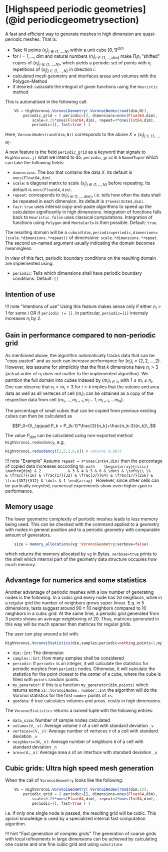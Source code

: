 
# [Highspeed periodic geometries](@id periodicgeometrysection)

A fast and efficient way to generate meshes in high dimension are quasi-periodic meshes. That is:
- Take $N$ points $(x_j)_{j\in\{1,\dots,N\}}$ within a unit cube $[0,1]^{dim}$
- for $i=1,\dots,dim$ and natural numbers $(n_i)_{i\in\{1,\dots,dim\}}$ make $\prod_i n_i$ "shifted" copies of $(x_j)_{j\in\{1,\dots,N\}}$, which yields a periodic set of points with $n_i$ repetitions of $(x_j)_{j\in\{1,\dots,N\}}$ in direction $i$.
- calculated mesh geometry and interfaces areas and volumes with the Polygon-Method
- if desired: calculate the integral  of given functions using the `Heuristic` method

This is automatised in the following call:

```julia
    VG = HighVoronoi.VoronoiGeometry( VoronoiNodes(rand(dim,N)), 
        periodic_grid = ( periodic=[], dimensions=ones(Float64,dim), 
            scale=0.25*ones(Float64,dim), repeat=4*ones(Int64,dim), 
            periodic=[], fast=true ) )
```

Here, `VoronoiNodes(rand(dim,N))` corresponds to the above $X=(x_j)_{j\in\{1,\dots,N\}}$.

A new feature is the field `periodic_grid` as a keyword that signals to `HighVoronoi.jl` what we intend to do. `periodic_grid` is a `NamedTuple` which can take the following fields:
- `dimensions`: The box that contains the data $X$. Its default is `ones(Float64,dim)`.
- `scale`: a diagonal matrix to scale $(x_j)_{j\in\{1,\dots,N\}}$ before repeating. Its default is `ones(Float64,dim)`.
- `repeat`: corresponds to $(n_i)_{i\in\{1,\dots,dim\}}$, i.e. tells how often the data shall be repeated in each dimension. Its default is `2*ones(Int64,dim)`.
- `fast`: `true` uses internal copy-and-paste algorithms to speed up the calculation significantly in high dimensions. Integration of functions  falls back to `Heuristic`. `false` uses classical computations. Integration of functions using `Polygon` and `MonteCarlo` is then possible. Default: `true`.

The resulting domain will be a `cuboid(dim,periodic=periodic,dimensions=(scale.*dimensions.*repeat))` of dimensions: `scale.*dimensions.*repeat`. The second un-named argument usually indicating the domain becomes meaningless. 

In view of this fact, periodic boundary conditions on the resulting domain are implemented using:
- `periodic`: Tells which dimensions shall have periodic boundary conditions. Default: `[]`

## Intention of use 

!!! note "Intentions of use"
    Using this feature makes sense only if either $n_i>1$ for some $i$ OR if `periodic != []`. In particular, `periodic=[i]` internaly increases $n_i$ by $2$.

## Gain in performance compared to non-periodic grid 

As mentioned above, the algorithm automatically tracks data that can be "copy-pasted" and as such can increase performance for $(n_i)_i = (2,2,\dots,2)$. However, lets assume for simplicitiy that the first $k$ dimensions have $n_i>3$ (actual order of $n_i$ does not matter to the implemented algorithm). We partition the full domain into cubes indexed by $(m_i)_{i\in\mathbb N}$ with $1\leq m_i\leq n_i$. One can observe that $n_i>m_i\geq3$ for $i\leq k$ implies that the volume and area data as well as all verteces of cell $(m_i)_i$ can be obtained as a copy of the respective data from cell $(m_1,\dots,m_{i-1},m_i-1,m_{i+1},\dots m_N)$.      

The percentage of small cubes that can be copied from previous existing cubes can then be calculated as 

```math
P_0=0\,,\qquad P_k = P_{k-1}*\frac{3}{n_k}+\frac{n_k-3}{n_k}\,.
```
The value $P_{dim}$ can be calculated using non-exported method `HighVoronoi.redundancy`, e.g.
```julia
HighVoronoi.redundancy([3,5,2,6,8]) # returns 0.8875
```

!!! note "Example"
    Assume `repeat = 4*ones(Int64,dim)` then the percentage of copied data increases according to:
    ```math   
    \begin{array}{rcccc}
    \mathrm{dim} & 2            & 3 & 4 & 5 & 6 & \dots & \infty\\
    \%           & \frac{7}{16} & \frac{17}{32} & \frac{37}{64} & \frac{177}{256} & \frac{357}{512} & \dots & 1
    \end{array}
    ```
    However, since other cells can be partically recycled, numerical experiments show even higher gain in performance.

## Memory usage

The lower geometric complexity of periodic meshes leads to less memory being used. This can be checked with the command applied to a geometry with nodes in general position and to a periodic geometry with comparable amount of generators.

```julia
    size = memory_allocations(vg::VoronoiGeometry;verbose=false)
```

which returns the memory allocated by `vg` in Bytes. `verbose=true` prints to the shell which internal part of the geometry data structure occupies how much memory. 

## Advantage for numerics and some statistics

Another advantage of periodic meshes with a low number of generating nodes is the following: In a cubic grid every node has $2d$ neighbors, while in a regular grid the number of neighbors grows super-linear. E.g. in 5 dimensions, tests suggest around $90\pm 10$ neighbors compared to $10$ neighbors in a cubic grid. At the same time, a periodic grid generated from 3 points shows an average neighboring of $20$. Thus, matrices generated in this way will be much sparser than matrices for regular grids.

The user can play around a bit with 
```julia
HighVoronoi.VoronoiStatistics(dim,samples;periodic=nothing,points=1,my_generator=nothing,geodata=true)
```
- `dim::Int`: The dimension
- `samples::Int`: How many samples shall be considered
- `periodic`: If `periodic` is an integer, it will calculate the statistics for periodic meshes from `periodic` nodes. Otherwise, it will calculate the statistics for the point closest to the center of a cube, where the cube is filled with `points` random points. 
- `my_generator`: if this is a function `my_generator(dim,points)` which returns some `xs::VoronoiNodes, number::Int` the algorithm will do the Voronoi statistics for the first `number` points of `xs`.
- `geodata`: if true calculates volumes and areas. costly in high dimensions.

The `VoronoiStatistics` returns a named tuple with the following entries:
- `data_size`: Number of sample nodes calculated
- `volume=(V,_v)`: Average volume `V` of a cell with standard deviation `_v`
- `verteces=(V,_v)`: Average number of verteces `V` of a cell with standard deviation `_v`
- `neighbors=(N,_n)`: Average number of neighbors `N` of a cell with standard deviation `_n`
- `area=(A,_a)`: Average area  `A` of an interface  with standard deviation `_a`

## Cubic grids: Ultra high speed mesh generation

When the call of `VoronoiGeometry` looks like the following:

```julia
    VG = HighVoronoi.VoronoiGeometry( VoronoiNodes(rand(dim,1)), 
        periodic_grid = ( periodic=[], dimensions=ones(Float64,dim), 
            scale=0.25*ones(Float64,dim), repeat=4*ones(Int64,dim), 
            periodic=[], fast=true ) )
```

i.e. if only one single node is passed, the resulting grid will be cubic. This apriori knowledge is used by a specialized  internal fast computation algorithm.

!!! hint "Fast generation of complex grids"
    The generation of coarse grids with local refinements in large dimensions can be achieved by calculating one coarse and one fine cubic grid and using `substitute` 